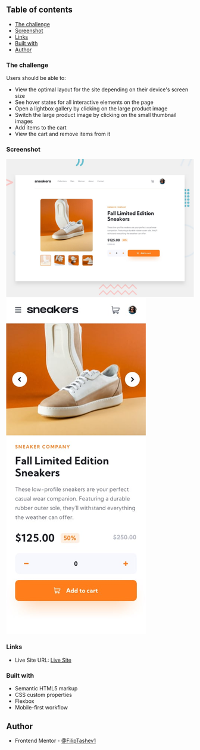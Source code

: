 ## Table of contents

- [The challenge](#the-challenge)
- [Screenshot](#screenshot)
- [Links](#links)
- [Built with](#built-with)
- [Author](#author)

### The challenge

Users should be able to:

- View the optimal layout for the site depending on their device's screen size
- See hover states for all interactive elements on the page
- Open a lightbox gallery by clicking on the large product image
- Switch the large product image by clicking on the small thumbnail images
- Add items to the cart
- View the cart and remove items from it

### Screenshot

![](./design/desktop-preview.jpg)
![](./design/mobile-design.jpg)

### Links

- Live Site URL: [Live Site](https://filiptashev1.github.io/E-Commerce)

### Built with

- Semantic HTML5 markup
- CSS custom properties
- Flexbox
- Mobile-first workflow  

## Author

- Frontend Mentor - [@FilipTashev1](https://www.frontendmentor.io/profile/FilipTashev1)
